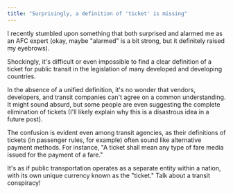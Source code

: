 ```yaml
---
title: "Surprisingly, a definition of 'ticket' is missing"
---
```


I recently stumbled upon something that both surprised and alarmed me as an AFC expert (okay, maybe "alarmed" is a bit strong, but it definitely raised my eyebrows).

Shockingly, it's difficult or even impossible to find a clear definition of a ticket for public transit in the legislation of many developed and developing countries.

In the absence of a unified definition, it's no wonder that vendors, developers, and transit companies can't agree on a common understanding. It might sound absurd, but some people are even suggesting the complete elimination of tickets (I'll likely explain why this is a disastrous idea in a future post).

The confusion is evident even among transit agencies, as their definitions of tickets (in passenger rules, for example) often sound like alternative payment methods. For instance, "A ticket shall mean any type of fare media issued for the payment of a fare."

It's as if public transportation operates as a separate entity within a nation, with its own unique currency known as the "ticket." Talk about a transit conspiracy!
